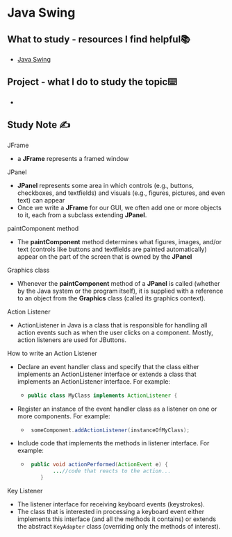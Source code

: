 # Java Swing

## What to study - resources I find helpful📚

- [Java Swing](https://www.youtube.com/watch?v=Kmgo00avvEw&t=1992s)

## Project  - what I do to study the topic⌨️

- 

## Study Note ✍️

JFrame

- a **JFrame** represents a framed window

JPanel

- **JPanel** represents some area in which controls (e.g., buttons, checkboxes, and textfields) and visuals (e.g., figures, pictures, and even text) can appear
- Once we write a **JFrame** for our GUI, we often add one or more objects to it, each from a subclass extending **JPanel**. 

paintComponent method

- The **paintComponent** method determines what figures, images, and/or text (controls like buttons and textfields are painted automatically) appear on the part of the screen that is owned by the **JPanel**

Graphics class

- Whenever the **paintComponent** method of a **JPanel** is called (whether by the Java system or the program itself), it is supplied with a reference to an object from the **Graphics** class (called its graphics context). 

Action Listener

- ActionListener in Java is a class that is responsible for handling all action events such as when the user clicks on a component. Mostly, action listeners are used for JButtons.

How to write an Action Listener

- Declare an event handler class and specify that the class either implements an ActionListener interface or extends a class that implements an ActionListener interface. For example:

  - ```java
    public class MyClass implements ActionListener { 
    ```

- Register an instance of the event handler class as a listener on one or more components. For example:

  - ```java
     someComponent.addActionListener(instanceOfMyClass);
    ```

- Include code that implements the methods in listener interface. For example:

  - ```java
     public void actionPerformed(ActionEvent e) { 
            ...//code that reacts to the action... 
        }
    ```

Key Listener

- The listener interface for receiving keyboard events (keystrokes). 
- The class that is interested in processing a keyboard event either implements this interface (and all the methods it contains) or extends the abstract `KeyAdapter` class (overriding only the methods of interest).